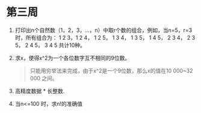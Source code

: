 # 第三周
1. 打印出n个自然数（1，2，3，…，n）中取r个数的组合，例如，当n=5，r=3时，所有组合为：
1 2 3，1 2 4， 1 2 5， 1 3 4， 1 3 5， 1 4 5， 2 3 4， 2 3 5， 2 4 5， 3 4 5 共计10种。

2. 求x，使得x^2为一个各位数字互不相同的9位数。
	> 只能用穷举法来完成，由于x^2是一个9位数，那么x的值在10 000~32 000 之间。
	
3. 高精度数据 * 长整数.
4. 当n<=100 时，求n!的准确值